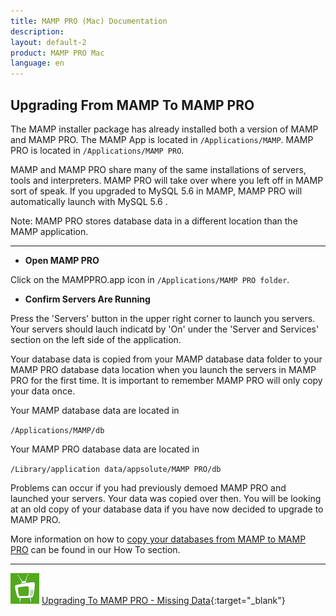 ```yaml
---
title: MAMP PRO (Mac) Documentation
description: 
layout: default-2
product: MAMP PRO Mac
language: en
---
```


## Upgrading From MAMP To MAMP PRO

The MAMP installer package has already installed both a version of MAMP and MAMP PRO. The MAMP App is located in `/Applications/MAMP`. MAMP PRO is located in `/Applications/MAMP PRO`.

MAMP and MAMP PRO share many of the same installations of servers, tools and interpreters. MAMP PRO will take over where you left off in MAMP sort of speak. If you upgraded to MySQL 5.6 in MAMP, MAMP PRO will automatically launch with MySQL 5.6 .

<div class="alert" role="alert">
Note: MAMP PRO stores database data in a different location than the MAMP application.
</div>

---

*  **Open MAMP PRO**  

Click on the MAMPPRO.app icon in `/Applications/MAMP PRO folder`.

*  **Confirm Servers Are Running**

Press the 'Servers' button in the upper right corner to launch you servers. Your servers should lauch indicatd by 'On' under the 'Server and Services' section on the left side of the application.

Your database data is copied from your MAMP database data folder to your MAMP PRO database data location when you launch the servers in MAMP PRO for the first time. It is important to remember MAMP PRO will only copy your data once.

Your MAMP database data are located in 

`/Applications/MAMP/db`

Your MAMP PRO database data are located in 

`/Library/application data/appsolute/MAMP PRO/db`

Problems can occur if you had previously demoed MAMP PRO and launched your servers. Your data was copied over then. You will be looking at an old copy of your database data if you have now decided to upgrade to MAMP PRO. 

More information on how to [copy your databases from MAMP to MAMP PRO](../../How-Tos/#upgrade_to_mamp_pro_missing_databases) can be found in our How To section.

---

![MAMP](../../Videos/MAMPtv.png) [Upgrading To MAMP PRO - Missing Data](https://www.youtube.com/watch?v=wBnHo1o4W8Q){:target="_blank"}




